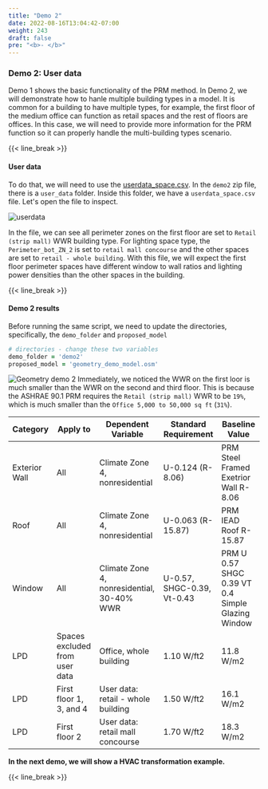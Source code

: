 ```yaml
---
title: "Demo 2"
date: 2022-08-16T13:04:42-07:00
weight: 243
draft: false
pre: "<b>- </b>"
---
```


### Demo 2: User data

Demo 1 shows the basic functionality of the PRM method. In Demo 2, we will demonstrate how to hanle multiple building types in a model.
It is common for a building to have multiple types, for example, the first floor of the medium office can function as retail spaces and the rest of floors are offices.
In this case, we will need to provide more information for the PRM function so it can properly handle the multi-building types scenario.

{{< line_break >}}

#### User data

To do that, we will need to use the [userdata_space.csv](../../../user_guide/add_compliance_data/user_data_space/). In the `demo2` zip file, there is a `user_data` folder. Inside this folder, we have a `userdata_space.csv` file. Let's open the file to inspect.

![userdata](/BEM-for-PRM/get_start/os_engine/images/demo2_space_userdata.PNG?width=600px&align=right&classes=border,alignLeft)

In the file, we can see all perimeter zones on the first floor are set to `Retail (strip mall)` WWR building type. For lighting space type, the `Perimeter_bot_ZN_2` is set to `retail mall concourse` and the other spaces are set to `retail - whole building`. With this file, we will expect the first floor perimeter spaces have different window to wall ratios and lighting power densities than the other spaces in the building.

{{< line_break >}}

#### Demo 2 results

Before running the same script, we need to update the directories, specifically, the `demo_folder` and `proposed_model`

```Ruby
# directories - change these two variables
demo_folder = 'demo2'
proposed_model = 'geometry_demo_model.osm'

```

![Geometry demo 2](/BEM-for-PRM/get_start/os_engine/images/demo2_geometry_screenshot.png?width=400px&align=right&classes=border,alignLeft)
Immediately, we noticed the WWR on the first loor is much smaller than the WWR on the second and third floor. This is because the ASHRAE 90.1 PRM requires the `Retail (strip mall)` WWR to be `19%`, which is much smaller than the `Office 5,000 to 50,000 sq ft` (`31%`).

| Category      | Apply to                       | Dependent Variable                         | Standard Requirement       | Baseline Value                                    |
| ------------- | ------------------------------ | ------------------------------------------ | -------------------------- | ------------------------------------------------- |
| Exterior Wall | All                            | Climate Zone 4, nonresidential             | U-0.124 (R-8.06)           | PRM Steel Framed Exetrior Wall R-8.06             |
| Roof          | All                            | Climate Zone 4, nonresidential             | U-0.063 (R-15.87)          | PRM IEAD Roof R-15.87                             |
| Window        | All                            | Climate Zone 4, nonresidential, 30-40% WWR | U-0.57, SHGC-0.39, Vt-0.43 | PRM U 0.57 SHGC 0.39 VT 0.4 Simple Glazing Window |
| LPD           | Spaces excluded from user data | Office, whole building                     | 1.10 W/ft2                 | 11.8 W/m2                                         |
| LPD           | First floor 1, 3, and 4        | User data: retail - whole building         | 1.50 W/ft2                 | 16.1 W/m2                                         |
| LPD           | First floor 2                  | User data: retail mall concourse           | 1.70 W/ft2                 | 18.3 W/m2                                         |

**In the next demo, we will show a HVAC transformation example.**

{{< line_break >}}
